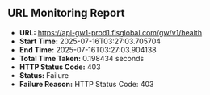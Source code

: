 ## URL Monitoring Report

- **URL:** https://api-gw1-prod1.fisglobal.com/gw/v1/health
- **Start Time:** 2025-07-16T03:27:03.705704
- **End Time:** 2025-07-16T03:27:03.904138
- **Total Time Taken:** 0.198434 seconds
- **HTTP Status Code:** 403
- **Status:** Failure
- **Failure Reason:** HTTP Status Code: 403
